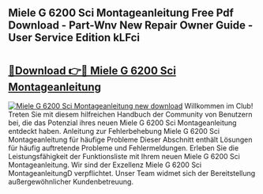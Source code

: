 ## Miele G 6200 Sci Montageanleitung Free Pdf Download - Part-Wnv New Repair Owner Guide - User Service Edition kLFci

# <h2><a href="http://df7cccb.blite.top/?on=Miele+G+6200+Sci+Montageanleitung">🔗Download 👉🔴 Miele G 6200 Sci Montageanleitung</a></h2>

[![Miele G 6200 Sci Montageanleitung new download](https://i.imgur.com/lujVjoI.png)](http://df7cccb.blite.top/?on=Miele+G+6200+Sci+Montageanleitung)
Willkommen im Club! Treten Sie mit diesem hilfreichen Handbuch der Community von Benutzern bei, die das Potenzial ihres neuen Miele G 6200 Sci Montageanleitung entdeckt haben. Anleitung zur Fehlerbehebung Miele G 6200 Sci Montageanleitung für häufige Probleme Dieser Abschnitt enthält Lösungen für häufig auftretende Probleme und Fehlermeldungen. Erleben Sie die Leistungsfähigkeit der Funktionsliste mit Ihrem neuen Miele G 6200 Sci Montageanleitung. Wir sind der Exzellenz Miele G 6200 Sci MontageanleitungD verpflichtet. Unser Team widmet sich der Bereitstellung außergewöhnlicher Kundenbetreuung.
